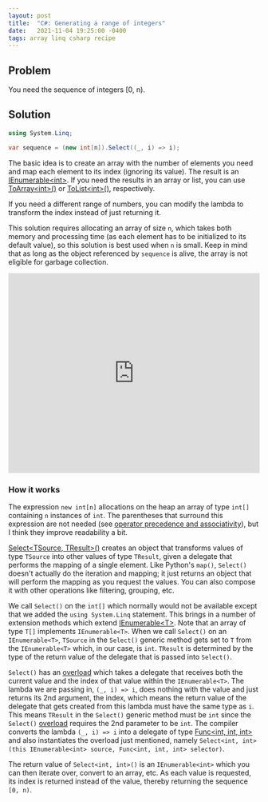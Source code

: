 ```yaml
---
layout: post
title:  "C#: Generating a range of integers"
date:   2021-11-04 19:25:00 -0400
tags: array linq csharp recipe
---
```



## Problem

You need the sequence of integers [0, n).


## Solution

```csharp
using System.Linq;

var sequence = (new int[n]).Select((_, i) => i);
```

The basic idea is to create an array with the number of elements you need and map each element to its index (ignoring its value). The result is an [IEnumerable\<int\>][docs-ienumerable-t]. If you need the results in an array or list, you can use [ToArray\<int\>()][docs-toarray] or [ToList\<int\>()][docs-tolist], respectively.

If you need a different range of numbers, you can modify the lambda to transform the index instead of just returning it.

This solution requires allocating an array of size `n`, which takes both memory and processing time (as each element has to be initialized to its default value), so this solution is best used when `n` is small. Keep in mind that as long as the object referenced by `sequence` is alive, the array is not eligible for garbage collection.


<iframe width="100%" height="400" src="https://dotnetfiddle.net/Widget/wC2nD8" frameborder="0"></iframe>

### How it works ###

The expression `new int[n]` allocations on the heap an array of type `int[]` containing `n` instances of `int`. The parentheses that surround this expression are not needed (see [operator precedence and associativity][operator-precedence]), but I think they improve readability a bit.

[Select\<TSource, TResult\>()][docs-select] creates an object that transforms values of type `TSource` into other values of type `TResult`, given a delegate that performs the mapping of a single element. Like Python's `map()`, `Select()` doesn't actually do the iteration and mapping; it just returns an object that will perform the mapping as you request the values. You can also compose it with other operations like filtering, grouping, etc.

We call `Select()` on the `int[]` which normally would not be available except that we added the `using System.Linq` statement. This brings in a number of extension methods which extend [IEnumerable\<T\>][docs-ienumerable-t]. Note that an array of type `T[]` implements `IEnumerable<T>`. When we call `Select()` on an `IEnumerable<T>`, `TSource` in the `Select()` generic method gets set to `T` from the `IEnumerable<T>` which, in our case, is `int`. `TResult` is determined by the type of the return value of the delegate that is passed into `Select()`.

`Select()` has an [overload][docs-select-overload] which takes a delegate that receives both the current value and the index of that value within the `IEnumerable<T>`. The lambda we are passing in, `(_, i) => i`, does nothing with the value and just returns its 2nd argument, the index, which means the return value of the delegate that gets created from this lambda must have the same type as `i`. This means `TResult` in the `Select()` generic method must be `int` since the `Select()` [overload][docs-select-overload] requires the 2nd parameter to be `int`. The compiler converts the lambda `(_, i) => i` into a delegate of type [Func\<int, int, int\>][docs-func] and also instantiates the overload just mentioned, namely `Select<int, int>(this IEnumerable<int> source, Func<int, int, int> selector)`.

The return value of `Select<int, int>()` is an `IEnumerable<int>` which you can then iterate over, convert to an array, etc. As each value is requested, its index is returned instead of the value, thereby returning the sequence `[0, n)`.


[docs-func]: https://docs.microsoft.com/en-us/dotnet/api/system.func-3
[docs-ienumerable-t]: https://docs.microsoft.com/en-us/dotnet/api/system.collections.generic.ienumerable-1
[docs-select]: https://docs.microsoft.com/en-us/dotnet/api/system.linq.enumerable.select
[docs-select-overload]: https://docs.microsoft.com/en-us/dotnet/api/system.linq.enumerable.select?view=net-6.0#System_Linq_Enumerable_Select__2_System_Collections_Generic_IEnumerable___0__System_Func___0_System_Int32___1__
[docs-toarray]: https://docs.microsoft.com/en-us/dotnet/api/system.linq.enumerable.toarray
[docs-tolist]: https://docs.microsoft.com/en-us/dotnet/api/system.linq.enumerable.tolist
[operator-precedence]: https://docs.microsoft.com/en-us/dotnet/csharp/language-reference/operators/#operator-precedence